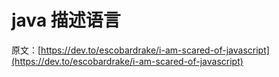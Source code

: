 # java 描述语言

原文：[https://dev.to/escobardrake/i-am-scared-of-javascript](https://dev.to/escobardrake/i-am-scared-of-javascript)